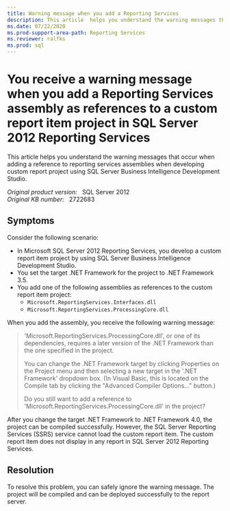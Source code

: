 ```yaml
---
title: Warning message when you add a Reporting Services
description: This article  helps you understand the warning messages that occur when adding a reference to reporting services assemblies when developing custom report project using SQL Server Business Intelligence Development Studio.
ms.date: 07/22/2020
ms.prod-support-area-path: Reporting Services
ms.reviewer: ralfks
ms.prod: sql
---
```

# You receive a warning message when you add a Reporting Services assembly as references to a custom report item project in SQL Server 2012 Reporting Services

This article  helps you understand the warning messages that occur when adding a reference to reporting services assemblies when developing custom report project using SQL Server Business Intelligence Development Studio.

_Original product version:_ &nbsp; SQL Server 2012  
_Original KB number:_ &nbsp; 2722683

## Symptoms

Consider the following scenario:

- In Microsoft SQL Server 2012 Reporting Services, you develop a custom report item project by using SQL Server Business Intelligence Development Studio.
- You set the target .NET Framework for the project to .NET Framework 3.5.
- You add one of the following assemblies as references to the custom report item project:
  - `Microsoft.ReportingServices.Interfaces.dll`  
  - `Microsoft.ReportingServices.ProcessingCore.dll`

When you add the assembly, you receive the following warning message:

> 'Microsoft.ReportingServices.ProcessingCore.dll', or one of its dependencies, requires a later version of the .NET Framework than the one specified in the project.  
>
> You can change the .NET Framework target by clicking Properties on the Project menu and then selecting a new target in the '.NET Framework' dropdown box. (In Visual Basic, this is located on the Compile tab by clicking the "Advanced Compiler Options..." button.)  
>
> Do you still want to add a reference to 'Microsoft.ReportingServices.ProcessingCore.dll' in the project?

After you change the target .NET Framework to .NET Framework 4.0, the project can be compiled successfully. However, the SQL Server Reporting Services (SSRS) service cannot load the custom report item. The custom report item does not display in any report in SQL Server 2012 Reporting Services.

## Resolution

To resolve this problem, you can safely ignore the warning message. The project will be compiled and can be deployed successfully to the report server.
